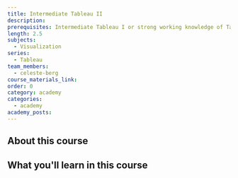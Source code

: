 ```yaml
---
title: Intermediate Tableau II
description:
prerequisites: Intermediate Tableau I or strong working knowledge of Tableau
length: 2.5
subjects:
  - Visualization
series:
  - Tableau
team_members:
  - celeste-berg
course_materials_link:
order: 0
category: academy
categories:
  - academy
academy_posts:
---
```



## About this course

## What you'll learn in this course